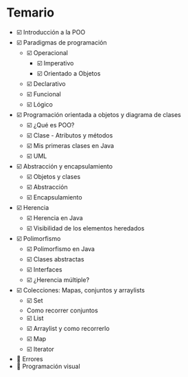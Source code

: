 # Temario
- ☑️ Introducción a la POO
- ☑️ Paradigmas de programación
    - ☑️ Operacional
        - ☑️ Imperativo
        - ☑️ Orientado a Objetos
    - ☑️ Declarativo
     - ☑️ Funcional
     - ☑️ Lógico
- ☑️ Programación orientada a objetos y diagrama de clases
    - ☑️ ¿Qué es POO?
    - ☑️ Clase - Atributos y métodos
    - ☑️ Mis primeras clases en Java
    - ☑️ UML
- ☑️ Abstracción y encapsulamiento
    - ☑️ Objetos y clases
    - ☑️ Abstracción
    - ☑️ Encapsulamiento
- ☑️ Herencia
  - ☑️ Herencia en Java 
  - ☑️ Visibilidad de los elementos heredados
- ☑️ Polimorfismo
    - ☑️ Polimorfismo en Java
    - ☑️ Clases abstractas
    - ☑️ Interfaces
    - ☑️ ¿Herencia múltiple?
- ☑️ Colecciones: Mapas, conjuntos y arraylists
  - ☑️ Set
  - Como recorrer conjuntos
  - ☑️ List
  - ☑️ Arraylist y como recorrerlo
  - ☑️ Map
  - ☑️ Iterator
- 🔲 Errores
- 🔲 Programación visual
